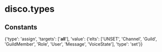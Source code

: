 # disco.types







## Constants


{'type': 'assign', 'targets': ['__all__'], 'value': {'elts': ['UNSET', 'Channel', 'Guild', 'GuildMember', 'Role', 'User', 'Message', 'VoiceState'], 'type': 'set'}}






